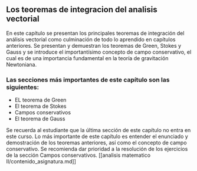 ## Los teoremas de integracion del analisis vectorial

En este capítulo se presentan los principales teoremas de integración del análisis vectorial como culminación de todo lo aprendido en capítulos anteriores. Se presentan y demuestran los teoremas de Green, Stokes y Gauss y se introduce el importantísimo concepto de campo conservativo, el cual es de una importancia fundamental en la teoría de gravitación Newtoniana. 

### Las secciones más importantes de este capítulo son las siguientes:
 - EL teorema de Green
 - El teorema de Stokes
 - Campos conservativos 
 - El teorema de Gauss

Se recuerda al estudiante que la última sección de este capítulo no entra en este curso. Lo más importante de este capítulo es entender el enunciado y demostración de los teoremas anteriores, así como el concepto de campo conservativo. Se recomienda dar prioridad a la resolución de los ejercicios de la sección Campos conservativos.
[[analisis matematico II/contenido_asignatura.md]]
